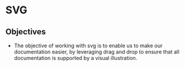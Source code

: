 # SVG
## Objectives
- The objective of working with svg is to enable us to make our documentation easier, 
  by leveraging drag and drop to ensure that all documentation is supported by a visual illustration.
